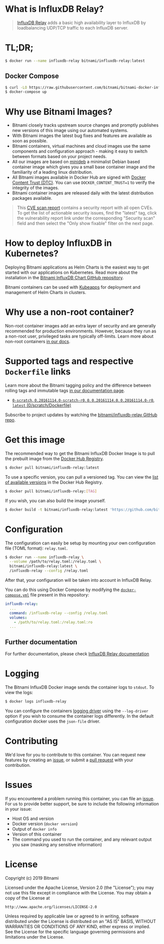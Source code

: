 # What is InfluxDB Relay?

> [InfluxDB Relay](https://github.com/influxdata/influxdb-relay) adds a basic high availability layer to InfluxDB by loadbalancing UDP/TCP traffic to each InfluxDB server.

# TL;DR;

```bash
$ docker run --name influxdb-relay bitnami/influxdb-relay:latest
```

## Docker Compose

```bash
$ curl -LO https://raw.githubusercontent.com/bitnami/bitnami-docker-influxdb-relay/master/docker-compose.yml
$ docker-compose up
```

# Why use Bitnami Images?

* Bitnami closely tracks upstream source changes and promptly publishes new versions of this image using our automated systems.
* With Bitnami images the latest bug fixes and features are available as soon as possible.
* Bitnami containers, virtual machines and cloud images use the same components and configuration approach - making it easy to switch between formats based on your project needs.
* All our images are based on [minideb](https://github.com/bitnami/minideb) a minimalist Debian based container image which gives you a small base container image and the familiarity of a leading linux distribution.
* All Bitnami images available in Docker Hub are signed with [Docker Content Trust (DTC)](https://docs.docker.com/engine/security/trust/content_trust/). You can use `DOCKER_CONTENT_TRUST=1` to verify the integrity of the images.
* Bitnami container images are released daily with the latest distribution packages available.

> This [CVE scan report](https://quay.io/repository/bitnami/influxdb-relay?tab=tags) contains a security report with all open CVEs. To get the list of actionable security issues, find the "latest" tag, click the vulnerability report link under the corresponding "Security scan" field and then select the "Only show fixable" filter on the next page.

# How to deploy InfluxDB in Kubernetes?

Deploying Bitnami applications as Helm Charts is the easiest way to get started with our applications on Kubernetes. Read more about the installation in the [Bitnami InfluxDB Chart GitHub repository](https://github.com/bitnami/charts/tree/master/bitnami/influxdb).

Bitnami containers can be used with [Kubeapps](https://kubeapps.com/) for deployment and management of Helm Charts in clusters.

# Why use a non-root container?

Non-root container images add an extra layer of security and are generally recommended for production environments. However, because they run as a non-root user, privileged tasks are typically off-limits. Learn more about non-root containers [in our docs](https://docs.bitnami.com/containers/how-to/work-with-non-root-containers/).

# Supported tags and respective `Dockerfile` links

Learn more about the Bitnami tagging policy and the difference between rolling tags and immutable tags [in our documentation page](https://docs.bitnami.com/containers/how-to/understand-rolling-tags-containers/).


* [`0-scratch`, `0.20161114.0-scratch-r0`, `0`, `0.20161114.0`, `0.20161114.0-r0`, `latest` (0/scratch/Dockerfile)](https://github.com/bitnami/bitnami-docker-influxdb-relay/blob/0.20161114.0/0/scratch/Dockerfile)

Subscribe to project updates by watching the [bitnami/influxdb-relay GitHub repo](https://github.com/bitnami/bitnami-docker-influxdb-relay).

# Get this image

The recommended way to get the Bitnami InfluxDB Docker Image is to pull the prebuilt image from the [Docker Hub Registry](https://hub.docker.com/r/bitnami/influxdb-relay).

```bash
$ docker pull bitnami/influxdb-relay:latest
```

To use a specific version, you can pull a versioned tag. You can view the [list of available versions](https://hub.docker.com/r/bitnami/influxdb-relay/tags/) in the Docker Hub Registry.

```bash
$ docker pull bitnami/influxdb-relay:[TAG]
```

If you wish, you can also build the image yourself.

```bash
$ docker build -t bitnami/influxdb-relay:latest 'https://github.com/bitnami/bitnami-docker-influxdb-relay.git#master:0/scratch'
```

# Configuration

The configuration can easily be setup by mounting your own configuration file (TOML format): `relay.toml`.

```bash
$ docker run --name influxdb-relay \
  --volume /path/to/relay.toml:/relay.toml \
  bitnami/influxdb-relay:latest \
  /influxdb-relay --config /relay.toml
```

After that, your configuration will be taken into account in InfluxDB Relay.

You can do this using Docker Compose by modifying the [`docker-compose.yml`](https://github.com/bitnami/bitnami-docker-influxdb-relay/blob/master/docker-compose.yml) file present in this repository:

```yaml
influxdb-relay:
  ...
  command: /influxdb-relay --config /relay.toml
  volumes:
    - /path/to/relay.toml:/relay.toml:ro
  ...
```

## Further documentation

For further documentation, please check [InfluxDB Relay documentation](https://github.com/influxdata/influxdb-relay#configuration)

# Logging

The Bitnami InfluxDB Docker image sends the container logs to `stdout`. To view the logs:

```bash
$ docker logs influxdb-relay
```

You can configure the containers [logging driver](https://docs.docker.com/engine/admin/logging/overview/) using the `--log-driver` option if you wish to consume the container logs differently. In the default configuration docker uses the `json-file` driver.

# Contributing

We'd love for you to contribute to this container. You can request new features by creating an [issue](https://github.com/bitnami/bitnami-docker-influxdb-relay/issues), or submit a [pull request](https://github.com/bitnami/bitnami-docker-influxdb-relay/pulls) with your contribution.

# Issues

If you encountered a problem running this container, you can file an [issue](https://github.com/bitnami/bitnami-docker-influxdb-relay/issues). For us to provide better support, be sure to include the following information in your issue:

- Host OS and version
- Docker version (`docker version`)
- Output of `docker info`
- Version of this container
- The command you used to run the container, and any relevant output you saw (masking any sensitive information)

# License

Copyright (c) 2019 Bitnami

Licensed under the Apache License, Version 2.0 (the "License");
you may not use this file except in compliance with the License.
You may obtain a copy of the License at

    http://www.apache.org/licenses/LICENSE-2.0

Unless required by applicable law or agreed to in writing, software
distributed under the License is distributed on an "AS IS" BASIS,
WITHOUT WARRANTIES OR CONDITIONS OF ANY KIND, either express or implied.
See the License for the specific language governing permissions and
limitations under the License.
